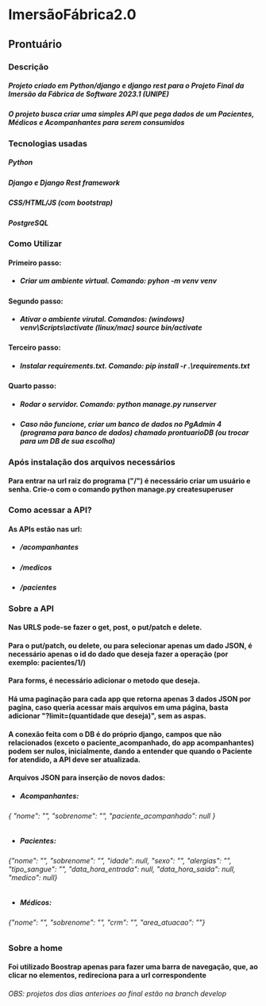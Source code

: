 # ImersãoFábrica2.0

## Prontuário

### Descrição

##### Projeto criado em Python/django e django rest para o Projeto Final da Imersão da Fábrica de Software 2023.1 (UNIPE)
##### O projeto busca criar uma simples API que pega dados de um Pacientes, Médicos e Acompanhantes para serem consumidos


### Tecnologias usadas

##### Python
##### Django e Django Rest framework
##### CSS/HTML/JS (com bootstrap)
##### PostgreSQL

### Como Utilizar

####   Primeiro passo: 
* #####      Criar um ambiente virtual. Comando: pyhon -m venv venv
####  Segundo passo:
* #####     Ativar o ambiente virutal. Comandos: (windows) venv\Scripts\activate (linux/mac) source bin/activate
####    Terceiro passo:
* #####      Instalar requirements.txt. Comando: pip install -r .\requirements.txt
####    Quarto passo:
* #####       Rodar o servidor. Comando: python manage.py runserver
* ##### Caso não funcione, criar um banco de dados no PgAdmin 4 (programa para banco de dados) chamado prontuarioDB (ou trocar para um DB de sua escolha)

### Após instalação dos arquivos necessários
#### Para entrar na url raiz do programa ("/") é necessário criar um usuário e senha. Crie-o com o comando python manage.py createsuperuser

### Como acessar a API?
#### As APIs estão nas url: 
* #####  /acompanhantes
* #####  /medicos
* #####  /pacientes

### Sobre a API
#### Nas URLS pode-se fazer o get, post, o put/patch e delete.
#### Para o put/patch, ou delete, ou para selecionar apenas um dado JSON, é necessário apenas o id do dado que deseja fazer a operação (por exemplo: pacientes/1/)
#### Para forms, é necessário adicionar o metodo que deseja.
#### Há uma paginação para cada app que retorna apenas 3 dados JSON por pagina, caso queria acessar mais arquivos em uma página, basta adicionar "?limit=(quantidade que deseja)", sem as aspas.
#### A conexão feita com o DB é do próprio django, campos que não relacionados (exceto o paciente_acompanhado, do app acompanhantes) podem ser nulos, inicialmente, dando a entender que quando o Paciente for atendido, a API deve ser atualizada.
#### Arquivos JSON para inserção de novos dados:
* ##### Acompanhantes:
###### { "nome": "", "sobrenome": "", "paciente_acompanhado": null }
* ##### Pacientes:
###### {"nome": "", "sobrenome": "", "idade": null, "sexo": "", "alergias": "", "tipo_sangue": "", "data_hora_entrada": null, "data_hora_saida": null, "medico": null}
 * ##### Médicos:
 ###### {"nome": "", "sobrenome": "", "crm": "", "area_atuacao": ""}

### Sobre a home
#### Foi utilizado Boostrap apenas para fazer uma barra de navegação, que, ao clicar no elementos, redireciona para a url correspondente


###### OBS: projetos dos dias anterioes ao final estão na branch develop